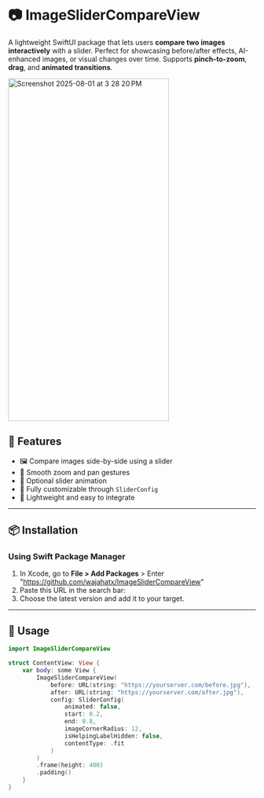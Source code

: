 
# 📷 ImageSliderCompareView

A lightweight SwiftUI package that lets users **compare two images interactively** with a slider. Perfect for showcasing before/after effects, AI-enhanced images, or visual changes over time. Supports **pinch-to-zoom**, **drag**, and **animated transitions**.

<img width="327" height="698" alt="Screenshot 2025-08-01 at 3 28 20 PM" src="https://github.com/user-attachments/assets/d14f4078-f137-40e9-bc6c-e6b78495188b" />


## 🧰 Features

- 🖼️ Compare images side-by-side using a slider
- 📱 Smooth zoom and pan gestures
- 🔁 Optional slider animation
- 🎯 Fully customizable through `SliderConfig`
- 🧵 Lightweight and easy to integrate

---

## 📦 Installation

### Using Swift Package Manager

1. In Xcode, go to **File > Add Packages** > Enter "https://github.com/wajahatx/ImageSliderCompareView"
2. Paste this URL in the search bar:
3. Choose the latest version and add it to your target.

---

## 🔧 Usage

```swift
import ImageSliderCompareView

struct ContentView: View {
    var body: some View {
        ImageSliderCompareView(
            before: URL(string: "https://yourserver.com/before.jpg"),
            after: URL(string: "https://yourserver.com/after.jpg"),
            config: SliderConfig(
                animated: false,
                start: 0.2,
                end: 0.8,
                imageCornerRadius: 12,
                isHelpingLabelHidden: false,
                contentType: .fit
            )
        )
        .frame(height: 400)
        .padding()
    }
}
